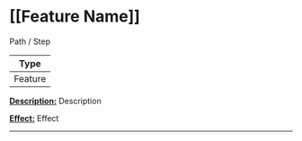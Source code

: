 # [[Feature Name]]
Path / Step

| Type | 
| --- |
| Feature | 

<u>**Description:**</u> Description

<u>**Effect:**</u> Effect

---